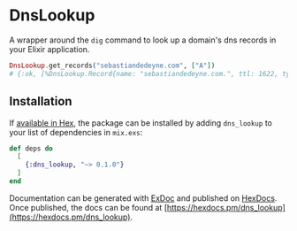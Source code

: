 # DnsLookup

A wrapper around the `dig` command to look up a domain's dns records in your Elixir application.

```elixir
DnsLookup.get_records("sebastiandedeyne.com", ["A"])
# {:ok, [%DnsLookup.Record{name: "sebastiandedeyne.com.", ttl: 1622, type: "A", value: "188.166.163.155"}]}
```

## Installation

If [available in Hex](https://hex.pm/docs/publish), the package can be installed
by adding `dns_lookup` to your list of dependencies in `mix.exs`:

```elixir
def deps do
  [
    {:dns_lookup, "~> 0.1.0"}
  ]
end
```

Documentation can be generated with [ExDoc](https://github.com/elixir-lang/ex_doc)
and published on [HexDocs](https://hexdocs.pm). Once published, the docs can
be found at [https://hexdocs.pm/dns_lookup](https://hexdocs.pm/dns_lookup).

